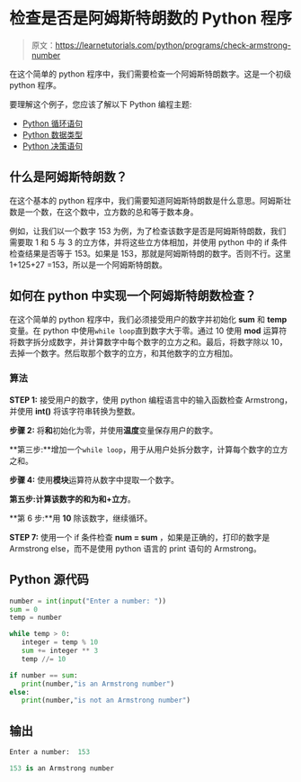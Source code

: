 # 检查是否是阿姆斯特朗数的 Python 程序

> 原文：<https://learnetutorials.com/python/programs/check-armstrong-number>

在这个简单的 python 程序中，我们需要检查一个阿姆斯特朗数字。这是一个初级 python 程序。

要理解这个例子，您应该了解以下 Python 编程主题:

*   [Python 循环语句](../../python/python-loop-tutorials "Python loop statements")
*   [Python 数据类型](../../python/python-datatypes "Datatypes in Python")
*   [Python 决策语句](../../python/decision-making-statements "Python decision making statements")

## 什么是阿姆斯特朗数？

在这个基本的 python 程序中，我们需要知道阿姆斯特朗数是什么意思。阿姆斯壮数是一个数，在这个数中，立方数的总和等于数本身。

例如，让我们以一个数字 153 为例，为了检查该数字是否是阿姆斯特朗数，我们需要取 1 和 5 与 3 的立方体，并将这些立方体相加，并使用 python 中的 if 条件检查结果是否等于 153。如果是 153，那就是阿姆斯特朗的数字。否则不行。这里 1+125+27 =153，所以是一个阿姆斯特朗数。

## 如何在 python 中实现一个阿姆斯特朗数检查？

在这个简单的 python 程序中，我们必须接受用户的数字并初始化 **sum** 和 **temp** 变量。在 python 中使用`while loop`直到数字大于零。通过 10 使用 **mod** 运算符将数字拆分成数字，并计算数字中每个数字的立方之和。最后，将数字除以 10，去掉一个数字。然后取那个数字的立方，和其他数字的立方相加。

### 算法

**STEP 1:** 接受用户的数字，使用 python 编程语言中的输入函数检查 Armstrong，并使用 **int()** 将该字符串转换为整数。

**步骤 2:** 将**和**初始化为零，并使用**温度**变量保存用户的数字。

**第三步:**增加一个`while loop`，用于从用户处拆分数字，计算每个数字的立方之和。

**步骤 4:** 使用**模块**运算符从数字中提取一个数字。

**第五步:**计算该数字的和为**和+立方**。

**第 6 步:**用 **10** 除该数字，继续循环。

**STEP 7:** 使用一个 if 条件检查 **num = sum** ，如果是正确的，打印的数字是 Armstrong else，而不是使用 python 语言的 print 语句的 Armstrong。

## Python 源代码

```py
number = int(input("Enter a number: "))  
sum = 0  
temp = number  

while temp > 0:  
   integer = temp % 10   
   sum += integer ** 3  
   temp //= 10  

if number == sum:  
   print(number,"is an Armstrong number")  
else:  
   print(number,"is not an Armstrong number") 

```

## 输出

```py
Enter a number:  153

153 is an Armstrong number 
```